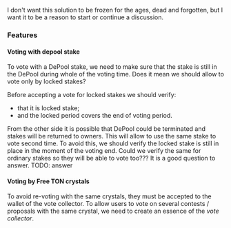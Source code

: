 
I don't want this solution to be frozen for the ages, dead and forgotten, 
but I want it to be a reason to start or continue a discussion.  
  
### Features  
  
  
  
#### Voting with depool stake  
  
To vote with a DePool stake, we need to make sure 
that the stake is still in the DePool during whole of the voting time.
Does it mean we should allow to vote only by locked stakes?
  
Before accepting a vote for locked stakes we should verify:
- that it is locked stake;
- and the locked period covers the end of voting period.  

From the other side it is possible that DePool could be terminated and 
  stakes will be returned to owners. 
  This will allow to use the same stake to vote second time.
To avoid this, we should verify the locked stake is still in place 
  in the moment of the voting end.
Could we verify the same for ordinary stakes so they will be able to vote too???
  It is a good question to answer. TODO: answer  
  
#### Voting by Free TON crystals  

To avoid re-voting with the same crystals, they must be accepted to the wallet of the vote collector.
To allow users to vote on several contests / proposals with the same crystal, 
we need to create an essence of the _vote collector_.  
  
  
  
  
  